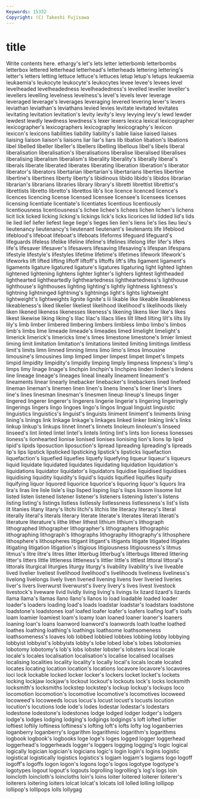 ```yaml
---
Keywords: 15332 
Copyright: (C) Takeshi Fujisawa
---
```


# title

Write contents here.
ethargy's let's lets letter letterbomb
letterbombs letterbox lettered letterhead letterhead's letterheads lettering lettering's letter's letters
letting lettuce lettuce's lettuces letup letup's letups leukaemia leukaemia's leukocyte
leukocyte's leukocytes levee levee's levees level levelheaded levelheadedness levelheadedness's levelled
leveller leveller's levellers levelling levelness levelness's level's levels lever leverage
leveraged leverage's leverages leveraging levered levering lever's levers leviathan leviathan's
leviathans levied levies levitate levitated levitates levitating levitation levitation's levity
levity's levy levying levy's lewd lewder lewdest lewdly lewdness lewdness's
lexer lexers lexica lexical lexicographer lexicographer's lexicographers lexicography lexicography's lexicon
lexicon's lexicons liabilities liability liability's liable liaise liaised liaises liaising
liaison liaison's liaisons liar liar's liars lib libation libation's libations
libel libelled libeller libeller's libellers libelling libellous libel's libels liberal
liberalisation liberalisation's liberalisations liberalise liberalised liberalises liberalising liberalism liberalism's liberality
liberality's liberally liberal's liberals liberate liberated liberates liberating liberation liberation's
liberator liberator's liberators libertarian libertarian's libertarians liberties libertine libertine's libertines
liberty liberty's libidinous libido libido's libidos librarian librarian's librarians libraries
library library's libretti librettist librettist's librettists libretto libretto's librettos lib's
lice licence licenced licence's licences licencing license licensed licensee licensee's
licensees licenses licensing licentiate licentiate's licentiates licentious licentiously licentiousness licentiousness's
lichee lichee's lichees lichen lichen's lichens licit lick licked licking
licking's lickings lick's licks licorices lid lidded lid's lids lie
lied lief liefer liefest liege liege's lieges lien lien's liens
lie's lies lieu lieu's lieutenancy lieutenancy's lieutenant lieutenant's lieutenants life
lifeblood lifeblood's lifeboat lifeboat's lifeboats lifeforms lifeguard lifeguard's lifeguards lifeless
lifelike lifeline lifeline's lifelines lifelong lifer lifer's lifers life's lifesaver
lifesaver's lifesavers lifesaving lifesaving's lifespan lifespans lifestyle lifestyle's lifestyles lifetime
lifetime's lifetimes lifework lifework's lifeworks lift lifted lifting liftoff liftoff's
liftoffs lift's lifts ligament ligament's ligaments ligature ligatured ligature's ligatures
ligaturing light lighted lighten lightened lightening lightens lighter lighter's lighters
lightest lightheaded lighthearted lightheartedly lightheartedness lightheartedness's lighthouse lighthouse's lighthouses lighting
lighting's lightly lightness lightness's lightning lightninged lightning's lightnings light's lights
lightweight lightweight's lightweights lignite lignite's lii likable like likeable likeableness
likeableness's liked likelier likeliest likelihood likelihood's likelihoods likely liken likened
likeness likenesses likeness's likening likens liker like's likes likest likewise
liking liking's lilac lilac's lilacs lilies lilt lilted lilting lilt's
lilts lily lily's limb limber limbered limbering limbers limbless limbo
limbo's limbos limb's limbs lime limeade limeade's limeades limed limelight
limelight's limerick limerick's limericks lime's limes limestone limestone's limier limiest
liming limit limitation limitation's limitations limited limiting limitings limitless limit's
limits limn limned limning limns limo limo's limos limousine limousine's
limousines limp limped limper limpest limpet limpet's limpets limpid limpidity
limpidity's limpidly limping limply limpness limpness's limp's limps limy linage
linage's linchpin linchpin's linchpins linden linden's lindens line lineage lineage's
lineages lineal lineally lineament lineament's lineaments linear linearly linebacker linebacker's
linebackers lined linefeed lineman lineman's linemen linen linen's linens linens's
liner liner's liners line's lines linesman linesman's linesmen lineup lineup's
lineups linger lingered lingerer lingerer's lingerers lingerie lingerie's lingering lingeringly
lingerings lingers lingo lingoes lingo's lingos lingual linguist linguistic linguistics
linguistics's linguist's linguists liniment liniment's liniments lining lining's linings link
linkage linkage's linkages linked linker linking link's links linkup linkup's
linkups linnet linnet's linnets linoleum linoleum's linseed linseed's lint linted
lintel lintel's lintels linting lint's lints lion lioness lionesses lioness's
lionhearted lionise lionised lionises lionising lion's lions lip lipid lipid's
lipids liposuction liposuction's lipread lipreading lipreading's lipreads lip's lips lipstick
lipsticked lipsticking lipstick's lipsticks liquefaction liquefaction's liquefied liquefies liquefy liquefying
liqueur liqueur's liqueurs liquid liquidate liquidated liquidates liquidating liquidation liquidation's
liquidations liquidator liquidator's liquidators liquidise liquidised liquidises liquidising liquidity liquidity's
liquid's liquids liquified liquifies liquify liquifying liquor liquored liquorice liquorice's
liquoring liquor's liquors lira lira's liras lire lisle lisle's lisp
lisped lisping lisp's lisps lissom lissome list listed listen listened
listener listener's listeners listening listen's listens listing listing's listings listless
listlessly listlessness listlessness's list's lists lit litanies litany litany's litchi
litchi's litchis lite literacy literacy's literal literally literal's literals literary
literate literate's literates literati literati's literature literature's lithe lither lithest
lithium lithium's lithograph lithographed lithographer lithographer's lithographers lithographic lithographing lithograph's
lithographs lithography lithography's lithosphere lithosphere's lithospheres litigant litigant's litigants litigate
litigated litigates litigating litigation litigation's litigious litigiousness litigiousness's litmus litmus's
litre litre's litres litter litterbug litterbug's litterbugs littered littering litter's
litters little littleness littleness's littler little's littlest littoral littoral's littorals
liturgical liturgies liturgy liturgy's livability livability's live liveable lived livelier
liveliest livelihood livelihood's livelihoods liveliness liveliness's livelong livelongs lively liven
livened livening livens liver liveried liveries liver's livers liverwurst liverwurst's
livery livery's lives livest livestock livestock's liveware livid lividly living
living's livings lix lizard lizard's lizards llama llama's llamas llano
llano's llanos lo load loadable loaded loader loader's loaders loading
load's loads loadstar loadstar's loadstars loadstone loadstone's loadstones loaf loafed
loafer loafer's loafers loafing loaf's loafs loam loamier loamiest loam's
loamy loan loaned loaner loaner's loaners loaning loan's loans loanword
loanword's loanwords loath loathe loathed loathes loathing loathing's loathings loathsome
loathsomeness loathsomeness's loaves lob lobbed lobbied lobbies lobbing lobby lobbying
lobbyist lobbyist's lobbyists lobby's lobe lobed lobe's lobes lobotomies lobotomy
lobotomy's lob's lobs lobster lobster's lobsters local locale locale's locales
localisation localisation's localise localised localises localising localities locality locality's locally
local's locals locate located locates locating location location's locations locavore
locavore's locavores loci lock lockable locked locker locker's lockers locket
locket's lockets locking lockjaw lockjaw's lockout lockout's lockouts lock's locks
locksmith locksmith's locksmiths lockstep lockstep's lockup lockup's lockups loco locomotion
locomotion's locomotive locomotive's locomotives locoweed locoweed's locoweeds locus locus's locust
locust's locusts locution locution's locutions lode lode's lodes lodestar lodestar's
lodestars lodestone lodestone's lodestones lodge lodged lodger lodger's lodgers lodge's
lodges lodging lodging's lodgings lodgings's loft lofted loftier loftiest loftily
loftiness loftiness's lofting loft's lofts lofty log loganberries loganberry loganberry's
logarithm logarithmic logarithm's logarithms logbook logbook's logbooks loge loge's loges
logged logger loggerhead loggerhead's loggerheads logger's loggers logging logging's logic
logical logically logician logician's logicians logic's login login's logins logistic
logistical logistically logistics logistics's logjam logjam's logjams logo logoff logoff's
logoffs logon logon's logons logo's logos logotype logotype's logotypes logout
logout's logouts logrolling logrolling's log's logs loin loincloth loincloth's loincloths
loin's loins loiter loitered loiterer loiterer's loiterers loitering loiters lolcat
lolcat's lolcats loll lolled lolling lollipop lollipop's lollipops lolls lollygag
